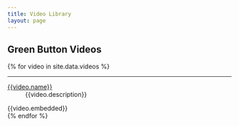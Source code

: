 ```yaml
---
title: Video Library
layout: page
---
```


<h2>Green Button Videos</h2>

{% for video in site.data.videos %}
<hr />
<div style="width:470px; display:block'">
<dl>
	 <dt><a href="{{video.url}}" />{{video.name}}</a></dt>
	 <dd>{{video.description}}</dd>
</dl>
{{video.embedded}}
</div>
{% endfor %}


